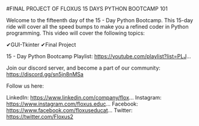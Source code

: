 
#FINAL PROJECT OF FLOXUS 15 DAYS PYTHON BOOTCAMP 101

Welcome to the fifteenth day of the 15 - Day Python Bootcamp. This 15-day ride will cover all the speed bumps to make you a refined coder in Python programming. This video will cover the following topics:

✔GUI-Tkinter
✔Final Project

15 - Day Python Bootcamp Playlist: 
https://youtube.com/playlist?list=PLJ...

Join our discord server, and become a part of our community: https://discord.gg/sn5jn8nMSa

Follow us here: 

LinkedIn: https://www.linkedin.com/company/flox...
Instagram: https://www.instagram.com/floxus.educ...
Facebook: https://www.facebook.com/floxuseducat...
Twitter: https://twitter.com/Floxus2
